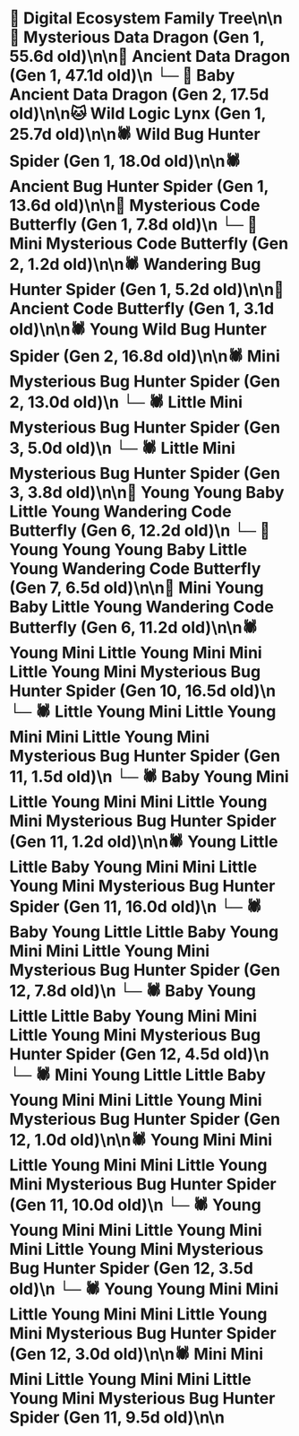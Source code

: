 # 🌳 Digital Ecosystem Family Tree\n\n🐉 Mysterious Data Dragon (Gen 1, 55.6d old)\n\n🐉 Ancient Data Dragon (Gen 1, 47.1d old)\n  └─ 🐉 Baby Ancient Data Dragon (Gen 2, 17.5d old)\n\n🐱 Wild Logic Lynx (Gen 1, 25.7d old)\n\n🕷️ Wild Bug Hunter Spider (Gen 1, 18.0d old)\n\n🕷️ Ancient Bug Hunter Spider (Gen 1, 13.6d old)\n\n🦋 Mysterious Code Butterfly (Gen 1, 7.8d old)\n  └─ 🦋 Mini Mysterious Code Butterfly (Gen 2, 1.2d old)\n\n🕷️ Wandering Bug Hunter Spider (Gen 1, 5.2d old)\n\n🦋 Ancient Code Butterfly (Gen 1, 3.1d old)\n\n🕷️ Young Wild Bug Hunter Spider (Gen 2, 16.8d old)\n\n🕷️ Mini Mysterious Bug Hunter Spider (Gen 2, 13.0d old)\n  └─ 🕷️ Little Mini Mysterious Bug Hunter Spider (Gen 3, 5.0d old)\n  └─ 🕷️ Little Mini Mysterious Bug Hunter Spider (Gen 3, 3.8d old)\n\n🦋 Young Young Baby Little Young Wandering Code Butterfly (Gen 6, 12.2d old)\n  └─ 🦋 Young Young Young Baby Little Young Wandering Code Butterfly (Gen 7, 6.5d old)\n\n🦋 Mini Young Baby Little Young Wandering Code Butterfly (Gen 6, 11.2d old)\n\n🕷️ Young Mini Little Young Mini Mini Little Young Mini Mysterious Bug Hunter Spider (Gen 10, 16.5d old)\n  └─ 🕷️ Little Young Mini Little Young Mini Mini Little Young Mini Mysterious Bug Hunter Spider (Gen 11, 1.5d old)\n  └─ 🕷️ Baby Young Mini Little Young Mini Mini Little Young Mini Mysterious Bug Hunter Spider (Gen 11, 1.2d old)\n\n🕷️ Young Little Little Baby Young Mini Mini Little Young Mini Mysterious Bug Hunter Spider (Gen 11, 16.0d old)\n  └─ 🕷️ Baby Young Little Little Baby Young Mini Mini Little Young Mini Mysterious Bug Hunter Spider (Gen 12, 7.8d old)\n  └─ 🕷️ Baby Young Little Little Baby Young Mini Mini Little Young Mini Mysterious Bug Hunter Spider (Gen 12, 4.5d old)\n  └─ 🕷️ Mini Young Little Little Baby Young Mini Mini Little Young Mini Mysterious Bug Hunter Spider (Gen 12, 1.0d old)\n\n🕷️ Young Mini Mini Little Young Mini Mini Little Young Mini Mysterious Bug Hunter Spider (Gen 11, 10.0d old)\n  └─ 🕷️ Young Young Mini Mini Little Young Mini Mini Little Young Mini Mysterious Bug Hunter Spider (Gen 12, 3.5d old)\n  └─ 🕷️ Young Young Mini Mini Little Young Mini Mini Little Young Mini Mysterious Bug Hunter Spider (Gen 12, 3.0d old)\n\n🕷️ Mini Mini Mini Little Young Mini Mini Little Young Mini Mysterious Bug Hunter Spider (Gen 11, 9.5d old)\n\n